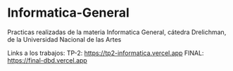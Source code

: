 # Informatica-General
Practicas realizadas de la materia Informatica General, cátedra Drelichman, de la Universidad Nacional de las Artes

Links a los trabajos:
TP-2: https://tp2-informatica.vercel.app
FINAL: https://final-dbd.vercel.app
